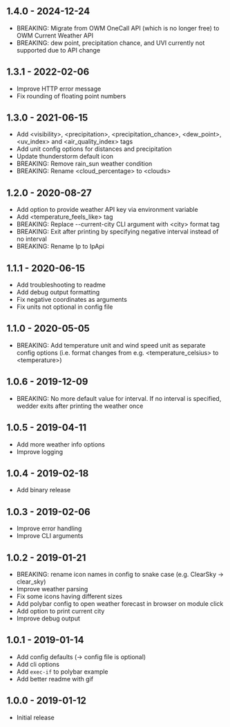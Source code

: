 ## 1.4.0 - 2024-12-24

- BREAKING: Migrate from OWM OneCall API (which is no longer free) to OWM Current Weather API
- BREAKING: dew point, precipitation chance, and UVI currently not supported due to API change

## 1.3.1 - 2022-02-06

- Improve HTTP error message
- Fix rounding of floating point numbers

## 1.3.0 - 2021-06-15

- Add &lt;visibility&gt;, &lt;precipitation&gt;, &lt;precipitation_chance&gt;, &lt;dew_point&gt;, &lt;uv_index&gt; and
  &lt;air_quality_index&gt; tags
- Add unit config options for distances and precipitation
- Update thunderstorm default icon
- BREAKING: Remove rain_sun weather condition
- BREAKING: Rename &lt;cloud_percentage&gt; to &lt;clouds&gt;

## 1.2.0 - 2020-08-27

- Add option to provide weather API key via environment variable
- Add &lt;temperature_feels_like&gt; tag
- BREAKING: Replace --current-city CLI argument with &lt;city&gt; format tag
- BREAKING: Exit after printing by specifying negative interval instead of no interval
- BREAKING: Rename Ip to IpApi

## 1.1.1 - 2020-06-15

- Add troubleshooting to readme
- Add debug output formatting
- Fix negative coordinates as arguments
- Fix units not optional in config file

## 1.1.0 - 2020-05-05

- BREAKING: Add temperature unit and wind speed unit as separate config options (i.e. format changes from e.g.
  &lt;temperature_celsius&gt; to &lt;temperature&gt;)

## 1.0.6 - 2019-12-09

- BREAKING: No more default value for interval. If no interval is specified, wedder exits after printing the weather
  once

## 1.0.5 - 2019-04-11

- Add more weather info options
- Improve logging

## 1.0.4 - 2019-02-18

- Add binary release

## 1.0.3 - 2019-02-06

- Improve error handling
- Improve CLI arguments

## 1.0.2 - 2019-01-21

- BREAKING: rename icon names in config to snake case (e.g. ClearSky &rarr; clear_sky)
- Improve weather parsing
- Fix some icons having different sizes
- Add polybar config to open weather forecast in browser on module click
- Add option to print current city
- Improve debug output

## 1.0.1 - 2019-01-14

- Add config defaults (&rarr; config file is optional)
- Add cli options
- Add `exec-if` to polybar example
- Add better readme with gif

## 1.0.0 - 2019-01-12

- Initial release
